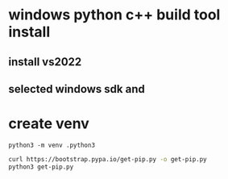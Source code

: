 # windows python c++ build tool install
## install vs2022
## selected windows sdk and

# create venv
```shell
python3 -m venv .python3
```

```bash
curl https://bootstrap.pypa.io/get-pip.py -o get-pip.py
python3 get-pip.py
```